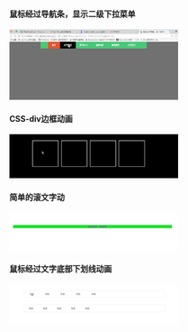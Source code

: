 
#### 鼠标经过导航条，显示二级下拉菜单
![鼠标经过导航条，显示二级下拉菜单](https://github.com/ITIosEthan/CzyHtmlCssJqueryNotes/blob/master/%E9%BC%A0%E6%A0%87%E7%BB%8F%E8%BF%87%E5%AF%BC%E8%88%AA%E6%9D%A1%E6%98%BE%E7%A4%BA%E4%BA%8C%E7%BA%A7%E4%B8%8B%E6%8B%89%E8%8F%9C%E5%8D%95/%E9%BC%A0%E6%A0%87%E7%BB%8F%E8%BF%87%E5%AF%BC%E8%88%AA%E6%9D%A1%EF%BC%8C%E6%98%BE%E7%A4%BA%E4%BA%8C%E7%BA%A7%E4%B8%8B%E6%8B%89%E8%8F%9C%E5%8D%95.gif)

#### CSS-div边框动画
![CSS-div边框动画](https://github.com/ITIosEthan/CzyHtmlCssJqueryNotes/blob/master/CSS-div%E8%BE%B9%E6%A1%86%E5%8A%A8%E7%94%BB/CSS-div%E8%BE%B9%E6%A1%86%E5%8A%A8%E7%94%BB.gif)

#### 简单的滚文字动
![简单的滚文字动](https://github.com/ITIosEthan/CzyHtmlCssJqueryNotes/blob/master/%E7%AE%80%E5%8D%95%E7%9A%84%E6%BB%9A%E6%96%87%E5%AD%97%E5%8A%A8/%E7%AE%80%E5%8D%95%E7%9A%84%E6%BB%9A%E5%8A%A8%E6%96%87%E5%AD%97.gif)

#### 鼠标经过文字底部下划线动画
![鼠标经过文字底部下划线动画](https://github.com/ITIosEthan/CzyHtmlCssJqueryNotes/blob/master/%E9%BC%A0%E6%A0%87%E7%BB%8F%E8%BF%87%E6%96%87%E5%AD%97%E5%BA%95%E9%83%A8%E4%B8%8B%E5%88%92%E7%BA%BF%E5%8A%A8%E7%94%BB/%E9%BC%A0%E6%A0%87%E7%BB%8F%E8%BF%87%E6%96%87%E5%AD%97%E5%BA%95%E9%83%A8%E4%B8%8B%E5%88%92%E7%BA%BF%E5%8A%A8%E7%94%BB.gif)
